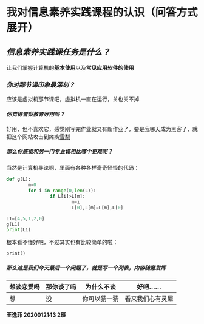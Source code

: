 # 我对信息素养实践课程的认识（问答方式展开） 

## *信息素养实践课任务是什么？*

让我们掌握计算机的**基本使用**以及**常见应用软件的使用**

### *你对那节课印象最深刻？*

应该是虚拟机那节课吧，虚拟机一直在运行，关也关不掉

#### *你觉得雪梨教育好用吗？*

好用，但不喜欢它，感觉刚写完作业就又有新作业了，要是我哪天成为黑客了，就把这个网站攻击到瘫痪[雪梨](http://www.edu2act.cn/task/list/)

##### *那么你感觉和另一门专业课相比哪个更难呢？*

当然是计算机导论啊，里面有各种各样奇奇怪怪的代码：

```python
def g(L):
        m=0
        for i in range(0,len(L)):
                if L[i]>L[m]:
                        m=i
                        L[0],L[m]=L[m],L[0]

L1=[4,5,1,2,0]
g(L1)
print(L1)
```

根本看不懂好吧，不过其实也有比较简单的啦：

`print()`

##### *那么这是我们今天最后一个问题了，就是写一个列表，内容随意发挥*

| 想谈恋爱吗 | 那你谈了吗 | 为什么不谈   | 好吧……           |
| ---------- | ---------- | ------------ | ---------------- |
| 想         | 没         | 你可以猜一猜 | 看来我们心有灵犀 |

**王逸菲 2020012143 2班**

